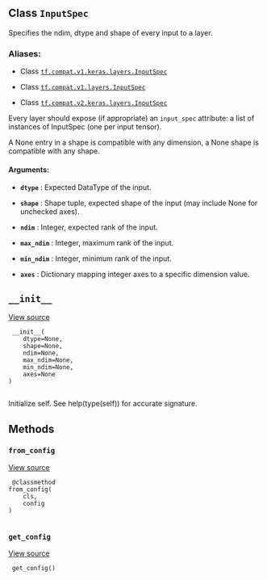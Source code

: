 

## Class  `InputSpec` 
Specifies the ndim, dtype and shape of every input to a layer.



### Aliases:

- Class [ `tf.compat.v1.keras.layers.InputSpec` ](/api_docs/python/tf/keras/layers/InputSpec)

- Class [ `tf.compat.v1.layers.InputSpec` ](/api_docs/python/tf/keras/layers/InputSpec)

- Class [ `tf.compat.v2.keras.layers.InputSpec` ](/api_docs/python/tf/keras/layers/InputSpec)

Every layer should expose (if appropriate) an  `input_spec`  attribute:
a list of instances of InputSpec (one per input tensor).

A None entry in a shape is compatible with any dimension,
a None shape is compatible with any shape.



#### Arguments:

- **`dtype`** : Expected DataType of the input.

- **`shape`** : Shape tuple, expected shape of the input
(may include None for unchecked axes).

- **`ndim`** : Integer, expected rank of the input.

- **`max_ndim`** : Integer, maximum rank of the input.

- **`min_ndim`** : Integer, minimum rank of the input.

- **`axes`** : Dictionary mapping integer axes to
a specific dimension value.



##  `__init__` 
[View source](https://github.com/tensorflow/tensorflow/blob/r2.0/tensorflow/python/keras/engine/input_spec.py#L54-L81)



```
 __init__(
    dtype=None,
    shape=None,
    ndim=None,
    max_ndim=None,
    min_ndim=None,
    axes=None
)
 
```

Initialize self.  See help(type(self)) for accurate signature.



## Methods


###  `from_config` 
[View source](https://github.com/tensorflow/tensorflow/blob/r2.0/tensorflow/python/keras/engine/input_spec.py#L101-L103)



```
 @classmethod
from_config(
    cls,
    config
)
 
```



###  `get_config` 
[View source](https://github.com/tensorflow/tensorflow/blob/r2.0/tensorflow/python/keras/engine/input_spec.py#L92-L99)



```
 get_config()
 
```

